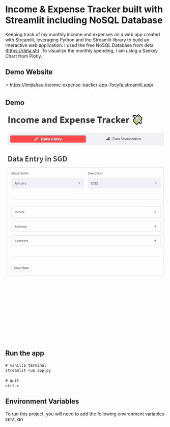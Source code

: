 
# Income & Expense Tracker built with Streamlit including NoSQL Database 

Keeping track of my monthly income and expenses on a web app created with Streamlit, leveraging Python and the Streamlit library to build an interactive web application. I used the free NoSQL Database from deta (https://deta.sh).
To visualize the monthly spending, I am using a Sankey Chart from Plotly.


## Demo Website
⭐ https://limjiahau-income-expense-tracker-app-7ocyfa.streamlit.app/

## Demo
![DEMO GIF](https://github.com/limjiahau/income-expense-tracker/blob/bc2b5d352ede654b781ee0909e0b45cdbd024893/demo123.gif)


## Run the app
```
# vanilla terminal
streamlit run app.py

# quit
ctrl-c
```

## Environment Variables
To run this project, you will need to add the following environment variables
`DETA_KEY`
